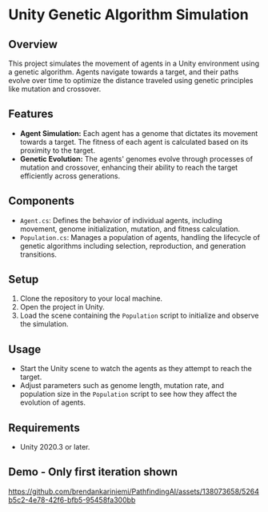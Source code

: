 # Unity Genetic Algorithm Simulation

## Overview

This project simulates the movement of agents in a Unity environment using a genetic algorithm. Agents navigate towards a target, and their paths evolve over time to optimize the distance traveled using genetic principles like mutation and crossover.

## Features

- **Agent Simulation:** Each agent has a genome that dictates its movement towards a target. The fitness of each agent is calculated based on its proximity to the target.
- **Genetic Evolution:** The agents' genomes evolve through processes of mutation and crossover, enhancing their ability to reach the target efficiently across generations.

## Components

- `Agent.cs`: Defines the behavior of individual agents, including movement, genome initialization, mutation, and fitness calculation.
- `Population.cs`: Manages a population of agents, handling the lifecycle of genetic algorithms including selection, reproduction, and generation transitions.

## Setup

1. Clone the repository to your local machine.
2. Open the project in Unity.
3. Load the scene containing the `Population` script to initialize and observe the simulation.

## Usage

- Start the Unity scene to watch the agents as they attempt to reach the target.
- Adjust parameters such as genome length, mutation rate, and population size in the `Population` script to see how they affect the evolution of agents.

## Requirements

- Unity 2020.3 or later.

## Demo - Only first iteration shown

https://github.com/brendankariniemi/PathfindingAI/assets/138073658/5264b5c2-4e78-42f6-bfb5-95458fa300bb


